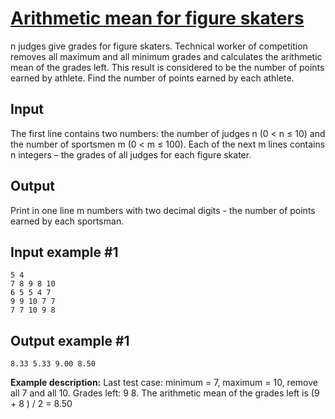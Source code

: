 # [Arithmetic mean for figure skaters](https://www.e-olymp.com/en/problems/7368)
n judges give grades for figure skaters. Technical worker of competition removes all maximum and all minimum grades and calculates the arithmetic mean of the grades left. This result is considered to be the number of points earned by athlete. Find the number of points earned by each athlete.

## Input
The first line contains two numbers: the number of judges n (0 < n ≤ 10) and the number of sportsmen m (0 < m ≤ 100). Each of the next m lines contains n integers – the grades of all judges for each figure skater.

## Output
Print in one line m numbers with two decimal digits - the number of points earned by each sportsman.

## Input example #1
```
5 4
7 8 9 8 10
6 5 5 4 7 
9 9 10 7 7
7 7 10 9 8
```

## Output example #1
```
8.33 5.33 9.00 8.50
```

**Example description:** Last test case: minimum = 7, maximum = 10, remove all 7 and all 10. Grades left: 9 8. The arithmetic mean of the grades left is (9 + 8 ) / 2 = 8.50
